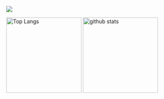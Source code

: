 
![](http://github-profile-summary-cards.vercel.app/api/cards/profile-details?username=s1f10210386&theme=react)

<p align="left"> 
  <img alt="Top Langs" height="200px" src="https://github-readme-stats.vercel.app/api/top-langs/?username=s1f10210386&layout=compact&count_private=true&show_icons=true&theme=react" />
  <img alt="github stats" height="200px" src="http://github-profile-summary-cards.vercel.app/api/cards/stats?username=s1f10210386&theme=react" />
</p>
